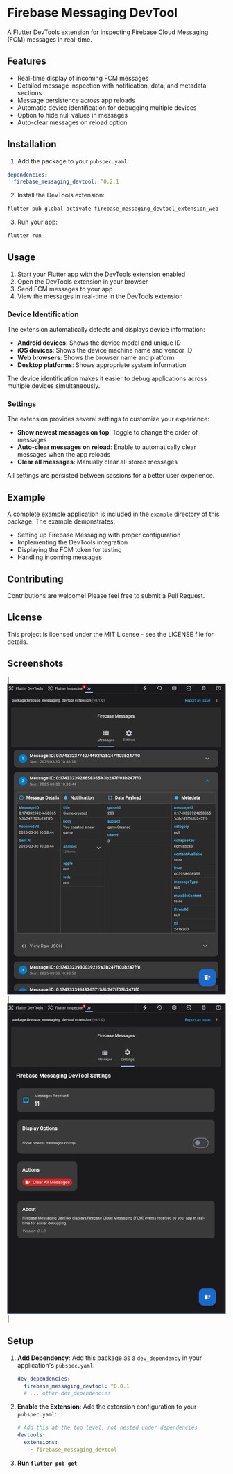 <!--
For information about how to write a good package README, see the guide for
[writing package pages](https://dart.dev/tools/pub/writing-package-pages).

For general information about developing packages, see the Dart guide for
[creating packages](https://dart.dev/guides/libraries/create-packages)
and the Flutter guide for
[developing packages and plugins](https://flutter.dev/to/develop-packages).
-->

# Firebase Messaging DevTool

A Flutter DevTools extension for inspecting Firebase Cloud Messaging (FCM) messages in real-time.

## Features

- Real-time display of incoming FCM messages
- Detailed message inspection with notification, data, and metadata sections
- Message persistence across app reloads
- Automatic device identification for debugging multiple devices
- Option to hide null values in messages
- Auto-clear messages on reload option

## Installation

1. Add the package to your `pubspec.yaml`:
```yaml
dependencies:
  firebase_messaging_devtool: ^0.2.1
```

2. Install the DevTools extension:
```bash
flutter pub global activate firebase_messaging_devtool_extension_web
```

3. Run your app:
```bash
flutter run
```

## Usage

1. Start your Flutter app with the DevTools extension enabled
2. Open the DevTools extension in your browser
3. Send FCM messages to your app
4. View the messages in real-time in the DevTools extension

### Device Identification

The extension automatically detects and displays device information:

- **Android devices**: Shows the device model and unique ID
- **iOS devices**: Shows the device machine name and vendor ID
- **Web browsers**: Shows the browser name and platform
- **Desktop platforms**: Shows appropriate system information

The device identification makes it easier to debug applications across multiple devices simultaneously.

### Settings

The extension provides several settings to customize your experience:

- **Show newest messages on top**: Toggle to change the order of messages
- **Auto-clear messages on reload**: Enable to automatically clear messages when the app reloads
- **Clear all messages**: Manually clear all stored messages

All settings are persisted between sessions for a better user experience.

## Example

A complete example application is included in the `example` directory of this package. The example demonstrates:

- Setting up Firebase Messaging with proper configuration
- Implementing the DevTools integration
- Displaying the FCM token for testing
- Handling incoming messages

## Contributing

Contributions are welcome! Please feel free to submit a Pull Request.

## License

This project is licensed under the MIT License - see the LICENSE file for details.

## Screenshots

| ![Firebase Messaging DevTool Extension Screenshot](screenshots/screenshot_1.png) | ![settings](screenshots/screenshot_2.png) |

## Setup

1. **Add Dependency**: Add this package as a `dev_dependency` in your application's `pubspec.yaml`:

   ```yaml
   dev_dependencies:
     firebase_messaging_devtool: ^0.0.1
     # ... other dev_dependencies
   ```

2. **Enable the Extension**: Add the extension configuration to your `pubspec.yaml`:

   ```yaml
   # Add this at the top level, not nested under dependencies
   devtools:
     extensions:
       - firebase_messaging_devtool
   ```

3. **Run `flutter pub get`**